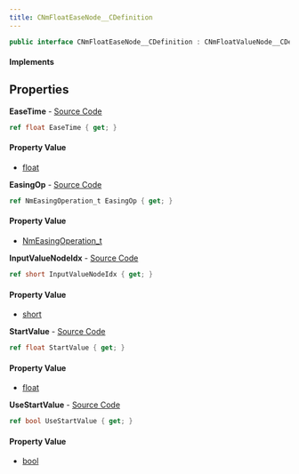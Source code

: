 ```yaml
---
title: CNmFloatEaseNode__CDefinition
---
```


```csharp
public interface CNmFloatEaseNode__CDefinition : CNmFloatValueNode__CDefinition, CNmValueNode__CDefinition, CNmGraphNode__CDefinition, ISchemaClass<CNmGraphNode__CDefinition>, ISchemaClass<CNmValueNode__CDefinition>, ISchemaClass<CNmFloatValueNode__CDefinition>, ISchemaClass<CNmFloatEaseNode__CDefinition>, ISchemaField, ISchemaClass, INativeHandle
```

#### Implements

## Properties

**EaseTime** - [Source Code](https://github.com/swiftly-solution/swiftlys2/blob/master/managed/src/SwiftlyS2.Generated/Schemas/Interfaces/CNmFloatEaseNode__CDefinition.cs#L16)

```csharp
ref float EaseTime { get; }
```

#### Property Value

- [float](https://learn.microsoft.com/dotnet/api/system.single)

**EasingOp** - [Source Code](https://github.com/swiftly-solution/swiftlys2/blob/master/managed/src/SwiftlyS2.Generated/Schemas/Interfaces/CNmFloatEaseNode__CDefinition.cs#L22)

```csharp
ref NmEasingOperation_t EasingOp { get; }
```

#### Property Value

- [NmEasingOperation_t](/docs/api/shared/schemadefinitions/nmeasingoperation_t)

**InputValueNodeIdx** - [Source Code](https://github.com/swiftly-solution/swiftlys2/blob/master/managed/src/SwiftlyS2.Generated/Schemas/Interfaces/CNmFloatEaseNode__CDefinition.cs#L20)

```csharp
ref short InputValueNodeIdx { get; }
```

#### Property Value

- [short](https://learn.microsoft.com/dotnet/api/system.int16)

**StartValue** - [Source Code](https://github.com/swiftly-solution/swiftlys2/blob/master/managed/src/SwiftlyS2.Generated/Schemas/Interfaces/CNmFloatEaseNode__CDefinition.cs#L18)

```csharp
ref float StartValue { get; }
```

#### Property Value

- [float](https://learn.microsoft.com/dotnet/api/system.single)

**UseStartValue** - [Source Code](https://github.com/swiftly-solution/swiftlys2/blob/master/managed/src/SwiftlyS2.Generated/Schemas/Interfaces/CNmFloatEaseNode__CDefinition.cs#L24)

```csharp
ref bool UseStartValue { get; }
```

#### Property Value

- [bool](https://learn.microsoft.com/dotnet/api/system.boolean)

